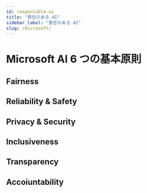 ```yaml
---
id: responsible-ai
title: "責任のある AI"
sidebar_label: "責任のある AI"
slug: /microsoft/
---
```


# Microsoft AI 6 つの基本原則
## Fairness
## Reliability & Safety
## Privacy & Security
## Inclusiveness
## Transparency
## Accoiuntability